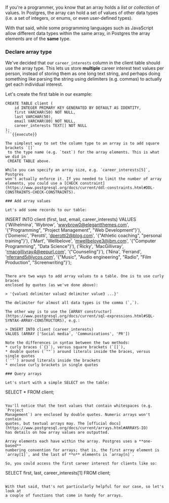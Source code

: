 If you're a programmer, you know that an array holds a _list_ or _collection_ 
of values. In Postgres, the array can hold a set of values of other data types 
(i.e. a set of integers, or enums, or even user-defined types). 

With that said, while some programming languages such as JavaScript allow 
different data types within the same array, in Postgres the array elements are 
of the **same** type.

### Declare array type

We've decided that our `career_interests` column in the client table should use
 the array type. This lets us store **multiple** career interest text values 
per person, instead of storing them as one long text string, and perhaps doing 
something like parsing the string using delimiters (e.g. commas) to 
actually get each individual interest.

Let's create the first table in our example:

```
CREATE TABLE client (
    id INTEGER PRIMARY KEY GENERATED BY DEFAULT AS IDENTITY,
	first VARCHAR(50) NOT NULL,
	last VARCHAR(50),
	email VARCHAR(80) NOT NULL,
    career_interests TEXT[] NOT NULL
);
```{{execute}}

The simplest way to set the column type to an array is to add square brackets `[]`
 to the type name (e.g. `text`) for the array elements. This is what we did in 
 CREATE TABLE above. 
 
While you can specify an array size, e.g. `career_interests[5]`, Postgres 
won't actually enforce it. If you needed to limit the number of array 
elements, you could use a [CHECK constraint](https://www.postgresql.org/docs/current/ddl-constraints.html#DDL-CONSTRAINTS-CHECK-CONSTRAINTS).

### Add array values

Let's add some records to our table:

```
INSERT INTO client (first, last, email, career_interests) 
    VALUES ('Wilhelmina', 'Wybrow', 'wwybrow0@elegantthemes.com', '{"Programming", "Project Management", "Web Development"}'),
        ('Domenic', 'Perotti', 'dperotti2@blog.com', '{"Athletic coaching", "personal training"}'),
        ('Mart', 'Wellbelove', 'mwellbelove3@ibm.com', '{"Computer Programming", "Data Science"}'),
        ('Ricky', 'MacGillivray', 'rmacgillivray4@eepurl.com', '{"Counseling"}'),
        ('Nina', 'Ferrand', 'nferrand5@lycos.com', '{"Music", "Audio engineering", "Radio", "Film Production", "Screenwriting"}');
```{{execute}}

There are two ways to add array values to a table. One is to use curly braces 
enclosed by quotes (as we've done above): 

> '{value1 delimiter value2 delimiter value3 ...}'

The delimiter for almost all data types is the comma (`,`).

The other way is to use the [ARRAY constructor](https://www.postgresql.org/docs/current/sql-expressions.html#SQL-SYNTAX-ARRAY-CONSTRUCTORS), e.g.:

> INSERT INTO client (career_interests)
VALUES (ARRAY ['Social media', 'Communications', 'PR'])

Note the differences in syntax between the two methods:
* curly braces (`{}`), versus square brackets (`[]`),
* double quotes (`""`) around literals inside the braces, versus single quotes 
(`''`) around literals inside the brackets
* enclose curly brackets in single quotes

### Query arrays

Let's start with a simple SELECT on the table:

```
SELECT * FROM client;
```{{execute}}

You'll notice that the text values that contain whitespaces (e.g. `Project 
Management`) are enclosed by double quotes. Numeric arrays won't contain 
quotes, but textual arrays may. The [official docs](https://www.postgresql.org/docs/current/arrays.html#ARRAYS-IO) 
has details on how array values are outputted.

Array elements each have within the array. Postgres uses a **one-based** 
numbering convention for arrays; that is, the first array element is 
`array[1]`, and the last of **n** elements is `array[n]`.

So, you could access the first career interest for clients like so:

```
SELECT 
    first,
    last,
    career_interests[1]
FROM client;
```{{execute}}

With that said, that's not particularly helpful for our case, so let's look at 
a couple of functions that come in handy for arrays.
